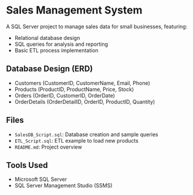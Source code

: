 # Sales Management System

A SQL Server project to manage sales data for small businesses, featuring:
- Relational database design
- SQL queries for analysis and reporting
- Basic ETL process implementation

## Database Design (ERD)

- Customers (CustomerID, CustomerName, Email, Phone)
- Products (ProductID, ProductName, Price, Stock)
- Orders (OrderID, CustomerID, OrderDate)
- OrderDetails (OrderDetailID, OrderID, ProductID, Quantity)

## Files

- `SalesDB_Script.sql`: Database creation and sample queries
- `ETL_Script.sql`: ETL example to load new products
- `README.md`: Project overview

## Tools Used

- Microsoft SQL Server
- SQL Server Management Studio (SSMS)

